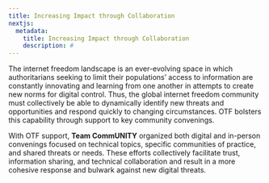 ```yaml
---
title: Increasing Impact through Collaboration
nextjs:
  metadata:
    title: Increasing Impact through Collaboration
    description: #
---
```


The internet freedom landscape is an ever-evolving space in which authoritarians seeking to limit their populations’ access to information are constantly innovating and learning from one another in attempts to create new norms for digital control. Thus, the global internet freedom community must collectively be able to dynamically identify new threats and opportunities and respond quickly to changing circumstances. OTF bolsters this capability through support to key community convenings.

With OTF support, **Team CommUNITY** organized both digital and in-person convenings focused on technical topics, specific communities of practice, and shared threats or needs. These efforts collectively facilitate trust, information sharing, and technical collaboration and result in a more cohesive response and bulwark against new digital threats.